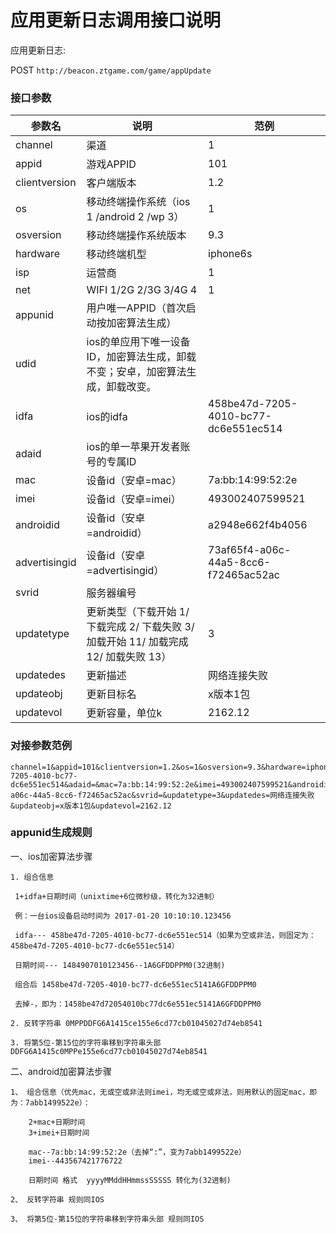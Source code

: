 应用更新日志调用接口说明
=========================

应用更新日志:

POST `http://beacon.ztgame.com/game/appUpdate`
 
### 接口参数
 
| 参数名 | 说明 | 范例 |
|------|------|------|
| channel | 渠道 | 1 |
| appid | 游戏APPID | 101 |
| clientversion | 客户端版本 | 1.2 |
| os | 移动终端操作系统（ios 1 /android 2 /wp 3） | 1 |
| osversion | 移动终端操作系统版本 | 9.3 |
| hardware | 移动终端机型 | iphone6s |
| isp | 运营商 | 1 |
| net | WIFI 1/2G 2/3G 3/4G 4 | 1 |
| appunid | 用户唯一APPID（首次启动按加密算法生成） |  |
| udid | ios的单应用下唯一设备ID，加密算法生成，卸载不变；安卓，加密算法生成，卸载改变。 |  |
| idfa | ios的idfa | 458be47d-7205-4010-bc77-dc6e551ec514 |
| adaid | ios的单一苹果开发者账号的专属ID |  |
| mac | 设备id（安卓=mac） | 7a:bb:14:99:52:2e |
| imei | 设备id（安卓=imei） | 493002407599521 |
| androidid | 设备id（安卓=androidid） | a2948e662f4b4056 |
| advertisingid | 设备id（安卓=advertisingid） | 73af65f4-a06c-44a5-8cc6-f72465ac52ac |
| svrid | 服务器编号 |  |
| updatetype | 更新类型（下载开始 1/ 下载完成 2/ 下载失败 3/ 加载开始 11/ 加载完成 12/ 加载失败 13） | 3 |
| updatedes | 更新描述 | 网络连接失败 |
| updateobj | 更新目标名 | x版本1包 |
| updatevol | 更新容量，单位k | 2162.12 |


### 对接参数范例

```
channel=1&appid=101&clientversion=1.2&os=1&osversion=9.3&hardware=iphone6s&isp=1&net=1&appunid=&udid=&idfa=458be47d-7205-4010-bc77-dc6e551ec514&adaid=&mac=7a:bb:14:99:52:2e&imei=493002407599521&androidid=a2948e662f4b4056&advertisingid=73af65f4-a06c-44a5-8cc6-f72465ac52ac&svrid=&updatetype=3&updatedes=网络连接失败&updateobj=x版本1包&updatevol=2162.12
```
### appunid生成规则

一、ios加密算法步骤
 ```
1. 组合信息

  1+idfa+日期时间（unixtime+6位微秒级，转化为32进制）

  例：一台ios设备启动时间为 2017-01-20 10:10:10.123456

  idfa--- 458be47d-7205-4010-bc77-dc6e551ec514（如果为空或非法，则固定为：458be47d-7205-4010-bc77-dc6e551ec514）

  日期时间--- 1484907010123456--1A6GFDDPPM0(32进制)

  组合后 1458be47d-7205-4010-bc77-dc6e551ec5141A6GFDDPPM0

  去掉-，即为：1458be47d72054010bc77dc6e551ec5141A6GFDDPPM0

2. 反转字符串 0MPPDDFG6A1415ce155e6cd77cb01045027d74eb8541
 
3. 将第5位-第15位的字符串移到字符串头部 DDFG6A1415c0MPPe155e6cd77cb01045027d74eb8541
 ```
 
二、android加密算法步骤

```
1、 组合信息（优先mac，无或空或非法则imei，均无或空或非法，则用默认的固定mac，即为：7abb1499522e）：

    2+mac+日期时间
    3+imei+日期时间
 
    mac--7a:bb:14:99:52:2e（去掉“:”，变为7abb1499522e）
    imei--443567421776722
 
    日期时间 格式  yyyyMMddHHmmssSSSSS 转化为(32进制)

2、 反转字符串 规则同IOS

3、 将第5位-第15位的字符串移到字符串头部 规则同IOS

```
